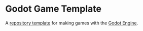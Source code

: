 # Godot Game Template

A [repository template](https://docs.github.com/en/repositories/creating-and-managing-repositories/creating-a-repository-from-a-template) for making games with the [Godot Engine](https://godotengine.org/). 
